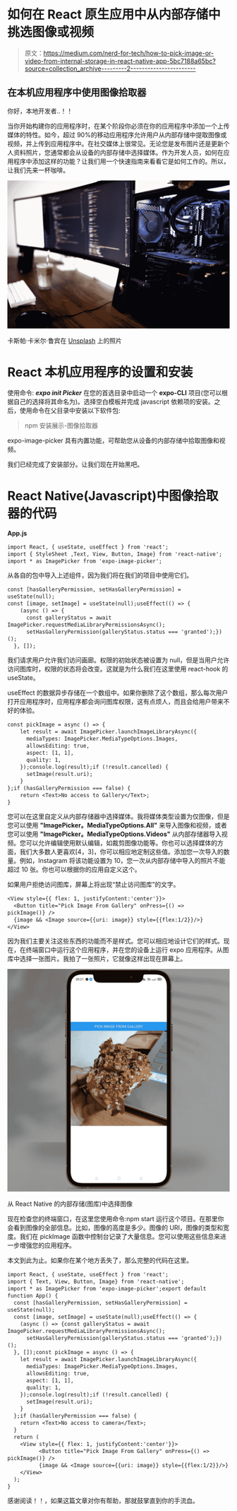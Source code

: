 # 如何在 React 原生应用中从内部存储中挑选图像或视频

> 原文：<https://medium.com/nerd-for-tech/how-to-pick-image-or-video-from-internal-storage-in-react-native-app-5bc7188a65bc?source=collection_archive---------2----------------------->

## 在本机应用程序中使用图像拾取器

你好，本地开发者..！！

当你开始构建你的应用程序时，在某个阶段你必须在你的应用程序中添加一个上传媒体的特性。如今，超过 90%的移动应用程序允许用户从内部存储中提取图像或视频，并上传到应用程序中。在社交媒体上很常见。无论您是发布图片还是更新个人资料照片，您通常都会从设备的内部存储中选择媒体。作为开发人员，如何在应用程序中添加这样的功能？让我们用一个快速指南来看看它是如何工作的。所以，让我们先来一杯咖啡。

![](img/fb78fe193c7c9f2710c5b24a718a2f58.png)

卡斯帕·卡米尔·鲁宾在 [Unsplash](https://unsplash.com?utm_source=medium&utm_medium=referral) 上的照片

# React 本机应用程序的设置和安装

使用命令: ***expo init Picker*** 在您的首选目录中启动一个 **expo-CLI** 项目(您可以根据自己的选择将其命名为)。选择空白模板并完成 javascript 依赖项的安装。之后，使用命令在父目录中安装以下软件包:

> npm 安装展示-图像拾取器

expo-image-picker 具有内置功能，可帮助您从设备的内部存储中拾取图像和视频。

我们已经完成了安装部分。让我们现在开始黑吧。

# **React Native(Javascript)中图像拾取器的代码**

**App.js**

```
import React, { useState, useEffect } from 'react';
import { StyleSheet ,Text, View, Button, Image} from 'react-native';
import * as ImagePicker from 'expo-image-picker';
```

从各自的包中导入上述组件，因为我们将在我们的项目中使用它们。

```
const [hasGalleryPermission, setHasGalleryPermission] = useState(null);
const [image, setImage] = useState(null);useEffect(() => {
    (async () => {
      const galleryStatus = await ImagePicker.requestMediaLibraryPermissionsAsync();
      setHasGalleryPermission(galleryStatus.status === 'granted');})();
  }, []);
```

我们请求用户允许我们访问画廊。权限的初始状态被设置为 null，但是当用户允许访问图库时，权限的状态将会改变。这就是为什么我们在这里使用 react-hook 的 useState。

useEffect 的数据异步存储在一个数组中。如果你删除了这个数组，那么每次用户打开应用程序时，应用程序都会询问图库权限，这有点烦人，而且会给用户带来不好的体验。

```
const pickImage = async () => {
    let result = await ImagePicker.launchImageLibraryAsync({
      mediaTypes: ImagePicker.MediaTypeOptions.Images,
      allowsEditing: true,
      aspect: [1, 1],
      quality: 1,
    });console.log(result);if (!result.cancelled) {
      setImage(result.uri);
    }
};if (hasGalleryPermission === false) {
    return <Text>No access to Gallery</Text>;
}
```

您可以在这里自定义从内部存储器中选择媒体。我将媒体类型设置为仅图像，但是您可以使用 **"ImagePicker。MediaTypeOptions.All"** 来导入图像和视频，或者您可以使用 **"ImagePicker。MediaTypeOptions.Videos"** 从内部存储器导入视频。您可以允许编辑使用默认编辑，如裁剪图像功能等。你也可以选择媒体的方面，我们大多数人更喜欢[4，3]，你可以相应地定制这些值。添加您一次导入的数量。例如，Instagram 将该功能设置为 10，您一次从内部存储中导入的照片不能超过 10 张。你也可以根据你的应用自定义这个。

如果用户拒绝访问图库，屏幕上将出现“禁止访问图库”的文字。

```
<View style={{ flex: 1, justifyContent:'center'}}>
  <Button title="Pick Image From Gallery" onPress={() =>     pickImage()} />
  {image && <Image source={{uri: image}} style={{flex:1/2}}/>}
</View>
```

因为我们主要关注这些东西的功能而不是样式。您可以相应地设计它们的样式。现在，在终端窗口中运行这个应用程序，并在您的设备上运行 expo 应用程序。从图库中选择一张图片。我拍了一张照片，它就像这样出现在屏幕上。

![](img/a5b9fd71910a178d64ddbbad52f8546f.png)

从 React Native 的内部存储(图库)中选择图像

现在检查您的终端窗口，在这里您使用命令:npm start 运行这个项目。在那里你会看到图像的全部信息。比如，图像的高度是多少。图像的 URI，图像的类型和宽度。我们在 pickImage 函数中控制台记录了大量信息。您可以使用这些信息来进一步增强您的应用程序。

本文到此为止。如果你在某个地方丢失了，那么完整的代码在这里。

```
import React, { useState, useEffect } from 'react';
import { Text, View, Button, Image} from 'react-native';
import * as ImagePicker from 'expo-image-picker';export default function App() {
  const [hasGalleryPermission, setHasGalleryPermission] = useState(null);
  const [image, setImage] = useState(null);useEffect(() => {
    (async () => {const galleryStatus = await ImagePicker.requestMediaLibraryPermissionsAsync();
      setHasGalleryPermission(galleryStatus.status === 'granted');})();
  }, []);const pickImage = async () => {
    let result = await ImagePicker.launchImageLibraryAsync({
      mediaTypes: ImagePicker.MediaTypeOptions.Images,
      allowsEditing: true,
      aspect: [1, 1],
      quality: 1,
    });console.log(result);if (!result.cancelled) {
      setImage(result.uri);
    }
  };if (hasGalleryPermission === false) {
    return <Text>No access to camera</Text>;
  }
  return (
    <View style={{ flex: 1, justifyContent:'center'}}>
          <Button title="Pick Image From Gallery" onPress={() => pickImage()} />
          {image && <Image source={{uri: image}} style={{flex:1/2}}/>}
    </View>
  );
}
```

感谢阅读！！，如果这篇文章对你有帮助，那就鼓掌直到你的手流血。